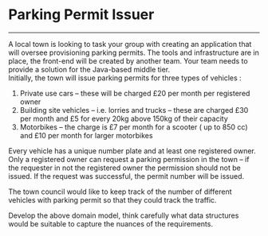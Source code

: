 # Parking Permit Issuer
<hr>

A local town is looking to task your group with creating an application that will oversee
provisioning parking permits. The tools and infrastructure are in place, the front-end will be
created by another team. Your team needs to provide a solution for the Java-based middle
tier.<br>
Initially, the town will issue parking permits for three types of vehicles :

1. Private use cars – these will be charged £20 per month per registered owner
2. Building site vehicles – i.e. lorries and trucks – these are charged £30 per month and
£5 for every 20kg above 150kg of their capacity
3. Motorbikes – the charge is £7 per month for a scooter ( up to 850 cc) and £10 per
month for larger motorbikes

Every vehicle has a unique number plate and at least one registered owner. Only a registered
owner can request a parking permission in the town – if the requester in not the registered
owner the permission should not be issued. If the request was successful, the permit number
will be issued.

The town council would like to keep track of the number of different vehicles with parking
permit so that they could track the traffic.

Develop the above domain model, think carefully what data structures would be suitable to
capture the nuances of the requirements.